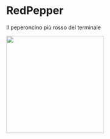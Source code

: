 # RedPepper
Il peperoncino più rosso del terminale

<img align="center" height="256" src="https://github.com/Samuot01/RedPepper/blob/master/Project%20REDPEPPER/redpepper.ico">
